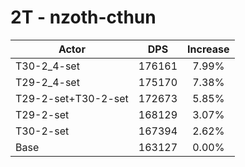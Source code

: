 # 2T - nzoth-cthun
| Actor | DPS | Increase |
|---|:---:|:---:|
|T30-2_4-set|176161|7.99%|
|T29-2_4-set|175170|7.38%|
|T29-2-set+T30-2-set|172673|5.85%|
|T29-2-set|168129|3.07%|
|T30-2-set|167394|2.62%|
|Base|163127|0.00%|
